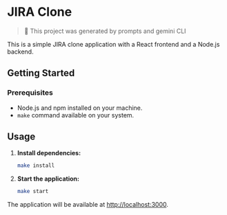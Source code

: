 # JIRA Clone

> 🚀 This project was generated by prompts and gemini CLI

This is a simple JIRA clone application with a React frontend and a Node.js backend.

## Getting Started

### Prerequisites

*   Node.js and npm installed on your machine.
*   `make` command available on your system.

## Usage

1.  **Install dependencies:**
    ```bash
    make install
    ```

2.  **Start the application:**
    ```bash
    make start
    ```

The application will be available at [http://localhost:3000](http://localhost:3000).

